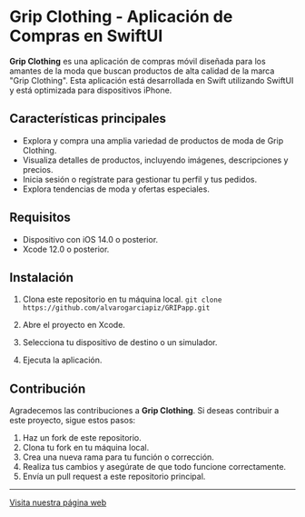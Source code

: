 # Grip Clothing - Aplicación de Compras en SwiftUI

**Grip Clothing** es una aplicación de compras móvil diseñada para los amantes de la moda que buscan productos de alta calidad de la marca "Grip Clothing". Esta aplicación está desarrollada en Swift utilizando SwiftUI y está optimizada para dispositivos iPhone.

## Características principales
- Explora y compra una amplia variedad de productos de moda de Grip Clothing.
- Visualiza detalles de productos, incluyendo imágenes, descripciones y precios.
- Inicia sesión o regístrate para gestionar tu perfil y tus pedidos.
- Explora tendencias de moda y ofertas especiales.

## Requisitos
- Dispositivo con iOS 14.0 o posterior.
- Xcode 12.0 o posterior.

## Instalación
1. Clona este repositorio en tu máquina local.
`git clone https://github.com/alvarogarciapiz/GRIPapp.git`

3. Abre el proyecto en Xcode.
4. Selecciona tu dispositivo de destino o un simulador.
5. Ejecuta la aplicación.

## Contribución
Agradecemos las contribuciones a **Grip Clothing**. Si deseas contribuir a este proyecto, sigue estos pasos:

1. Haz un fork de este repositorio.
2. Clona tu fork en tu máquina local.
3. Crea una nueva rama para tu función o corrección.
4. Realiza tus cambios y asegúrate de que todo funcione correctamente.
5. Envía un pull request a este repositorio principal.
---

[Visita nuestra página web](https://www.gripclothingstore.com)
